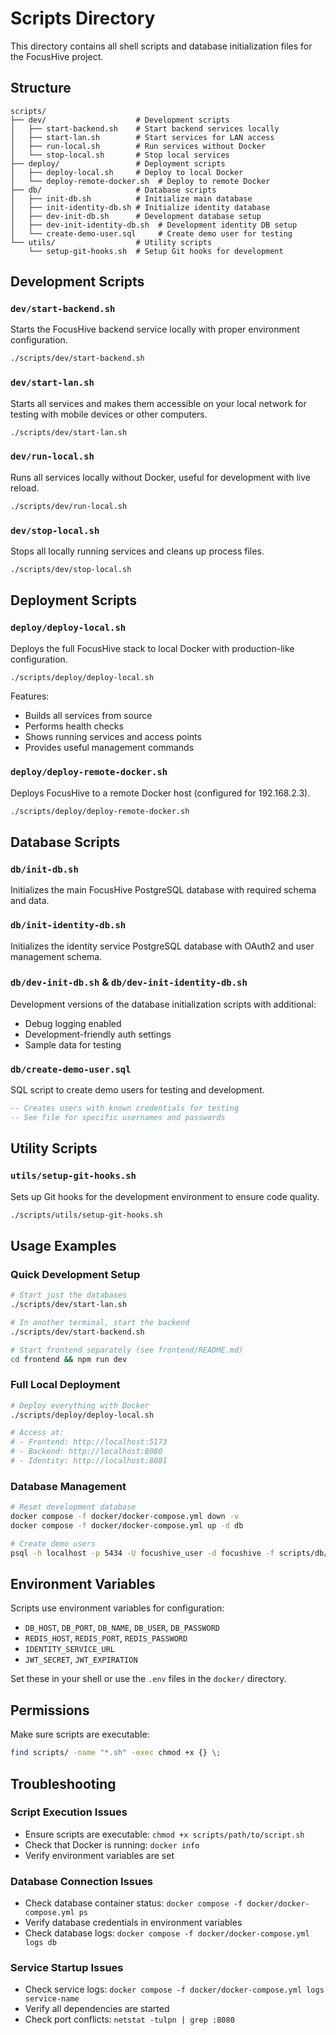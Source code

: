 # Scripts Directory

This directory contains all shell scripts and database initialization files for the FocusHive project.

## Structure

```
scripts/
├── dev/                    # Development scripts
│   ├── start-backend.sh    # Start backend services locally
│   ├── start-lan.sh        # Start services for LAN access
│   ├── run-local.sh        # Run services without Docker
│   └── stop-local.sh       # Stop local services
├── deploy/                 # Deployment scripts
│   ├── deploy-local.sh     # Deploy to local Docker
│   └── deploy-remote-docker.sh  # Deploy to remote Docker
├── db/                     # Database scripts
│   ├── init-db.sh          # Initialize main database
│   ├── init-identity-db.sh # Initialize identity database
│   ├── dev-init-db.sh      # Development database setup
│   ├── dev-init-identity-db.sh  # Development identity DB setup
│   └── create-demo-user.sql     # Create demo user for testing
└── utils/                  # Utility scripts
    └── setup-git-hooks.sh  # Setup Git hooks for development
```

## Development Scripts

### `dev/start-backend.sh`
Starts the FocusHive backend service locally with proper environment configuration.

```bash
./scripts/dev/start-backend.sh
```

### `dev/start-lan.sh`
Starts all services and makes them accessible on your local network for testing with mobile devices or other computers.

```bash
./scripts/dev/start-lan.sh
```

### `dev/run-local.sh`
Runs all services locally without Docker, useful for development with live reload.

```bash
./scripts/dev/run-local.sh
```

### `dev/stop-local.sh`
Stops all locally running services and cleans up process files.

```bash
./scripts/dev/stop-local.sh
```

## Deployment Scripts

### `deploy/deploy-local.sh`
Deploys the full FocusHive stack to local Docker with production-like configuration.

```bash
./scripts/deploy/deploy-local.sh
```

Features:
- Builds all services from source
- Performs health checks
- Shows running services and access points
- Provides useful management commands

### `deploy/deploy-remote-docker.sh`
Deploys FocusHive to a remote Docker host (configured for 192.168.2.3).

```bash
./scripts/deploy/deploy-remote-docker.sh
```

## Database Scripts

### `db/init-db.sh`
Initializes the main FocusHive PostgreSQL database with required schema and data.

### `db/init-identity-db.sh`
Initializes the identity service PostgreSQL database with OAuth2 and user management schema.

### `db/dev-init-db.sh` & `db/dev-init-identity-db.sh`
Development versions of the database initialization scripts with additional:
- Debug logging enabled
- Development-friendly auth settings
- Sample data for testing

### `db/create-demo-user.sql`
SQL script to create demo users for testing and development.

```sql
-- Creates users with known credentials for testing
-- See file for specific usernames and passwords
```

## Utility Scripts

### `utils/setup-git-hooks.sh`
Sets up Git hooks for the development environment to ensure code quality.

```bash
./scripts/utils/setup-git-hooks.sh
```

## Usage Examples

### Quick Development Setup
```bash
# Start just the databases
./scripts/dev/start-lan.sh

# In another terminal, start the backend
./scripts/dev/start-backend.sh

# Start frontend separately (see frontend/README.md)
cd frontend && npm run dev
```

### Full Local Deployment
```bash
# Deploy everything with Docker
./scripts/deploy/deploy-local.sh

# Access at:
# - Frontend: http://localhost:5173
# - Backend: http://localhost:8080
# - Identity: http://localhost:8081
```

### Database Management
```bash
# Reset development database
docker compose -f docker/docker-compose.yml down -v
docker compose -f docker/docker-compose.yml up -d db

# Create demo users
psql -h localhost -p 5434 -U focushive_user -d focushive -f scripts/db/create-demo-user.sql
```

## Environment Variables

Scripts use environment variables for configuration:
- `DB_HOST`, `DB_PORT`, `DB_NAME`, `DB_USER`, `DB_PASSWORD`
- `REDIS_HOST`, `REDIS_PORT`, `REDIS_PASSWORD`
- `IDENTITY_SERVICE_URL`
- `JWT_SECRET`, `JWT_EXPIRATION`

Set these in your shell or use the `.env` files in the `docker/` directory.

## Permissions

Make sure scripts are executable:
```bash
find scripts/ -name "*.sh" -exec chmod +x {} \;
```

## Troubleshooting

### Script Execution Issues
- Ensure scripts are executable: `chmod +x scripts/path/to/script.sh`
- Check that Docker is running: `docker info`
- Verify environment variables are set

### Database Connection Issues
- Check database container status: `docker compose -f docker/docker-compose.yml ps`
- Verify database credentials in environment variables
- Check database logs: `docker compose -f docker/docker-compose.yml logs db`

### Service Startup Issues
- Check service logs: `docker compose -f docker/docker-compose.yml logs service-name`
- Verify all dependencies are started
- Check port conflicts: `netstat -tulpn | grep :8080`